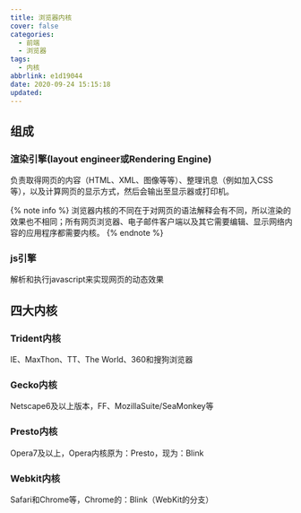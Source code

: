 ```yaml
---
title: 浏览器内核
cover: false
categories:
  - 前端
  - 浏览器
tags:
  - 内核
abbrlink: e1d19044
date: 2020-09-24 15:15:18
updated:
---
```


## 组成
### 渲染引擎(layout engineer或Rendering Engine)
负责取得网页的内容（HTML、XML、图像等等）、整理讯息（例如加入CSS等），以及计算网页的显示方式，然后会输出至显示器或打印机。

{% note info %}
浏览器内核的不同在于对网页的语法解释会有不同，所以渲染的效果也不相同；所有网页浏览器、电子邮件客户端以及其它需要编辑、显示网络内容的应用程序都需要内核。
{% endnote %}

### js引擎
解析和执行javascript来实现网页的动态效果

## 四大内核
### Trident内核	
IE、MaxThon、TT、The World、360和搜狗浏览器
### Gecko内核	 
Netscape6及以上版本，FF、MozillaSuite/SeaMonkey等
### Presto内核	
Opera7及以上，Opera内核原为：Presto，现为：Blink
### Webkit内核
Safari和Chrome等，Chrome的：Blink（WebKit的分支）


